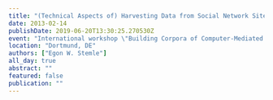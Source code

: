 ```yaml
---
title: "(Technical Aspects of) Harvesting Data from Social Network Sites"
date: 2013-02-14
publishDate: 2019-06-20T13:30:25.270530Z
event: "International workshop \"Building Corpora of Computer-Mediated Communication: Issues, Challenges, and Perspectives\""
location: "Dortmund, DE"
authors: ["Egon W. Stemle"]
all_day: true
abstract: ""
featured: false
publication: ""
---
```


